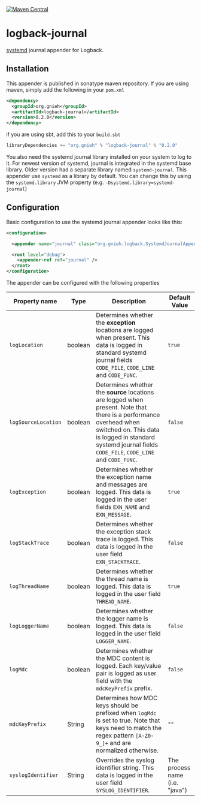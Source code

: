 [![Maven Central](https://maven-badges.herokuapp.com/maven-central/org.gnieh/logback-journal/badge.svg)](http://maven-badges.herokuapp.com/maven-central/org.gnieh/logback-journal)

logback-journal
===============

[systemd](http://freedesktop.org/wiki/Software/systemd/) journal appender for Logback.

Installation
------------

This appender is published in sonatype maven repository. If you are using maven, simply add the following in your `pom.xml`
```xml
<dependency>
  <groupId>org.gnieh</groupId>
  <artifactId>logback-journal</artifactId>
  <version>0.2.0</version>
</dependency>
```

if you are using sbt, add this to your `build.sbt`
```scala
libraryDependencies += "org.gnieh" % "logback-journal" % "0.2.0"
```

You also need the systemd journal library installed on your system to log to it. For newest version of systemd, journal is integrated in the systemd base library. Older version had a separate library named `systemd-journal`.
This appender use `systemd` as a library by default. You can change this by using the `systemd.library` JVM property (e.g. `-Dsystemd.library=systemd-journal`)

Configuration
-------------

Basic configuration to use the systemd journal appender looks like this:
```xml
<configuration>

  <appender name="journal" class="org.gnieh.logback.SystemdJournalAppender" />

  <root level="debug">
    <appender-ref ref="journal" />
  </root>
</configuration>
```

The appender can be configured with the following properties

Property name      | Type    | Description | Default Value
------------------ | ------- | ----------- | -------------
`logLocation`      | boolean | Determines whether the **exception** locations are logged when present. This data is logged in standard systemd journal fields `CODE_FILE`, `CODE_LINE` and `CODE_FUNC`. | `true`
`logSourceLocation`| boolean | Determines whether the **source** locations are logged when present. Note that there is a performance overhead when switched on. This data is logged in standard systemd journal fields `CODE_FILE`, `CODE_LINE` and `CODE_FUNC`. | `false`
`logException`     | boolean | Determines whether the exception name and messages are logged. This data is logged in the user fields `EXN_NAME` and `EXN_MESSAGE`. | `true`
`logStackTrace`    | boolean | Determines whether the exception stack trace is logged. This data is logged in the user field `EXN_STACKTRACE`. | `false`
`logThreadName`    | boolean | Determines whether the thread name is logged. This data is logged in the user field `THREAD_NAME`. | `true`
`logLoggerName`    | boolean | Determines whether the logger name is logged. This data is logged in the user field `LOGGER_NAME`. | `false`
`logMdc`           | boolean | Determines whether the MDC content is logged. Each key/value pair is logged as user field with the `mdcKeyPrefix` prefix. | `false`
`mdcKeyPrefix`     | String  | Determines how MDC keys should be prefixed when `logMdc` is set to true. Note that keys need to match the regex pattern `[A-Z0-9_]+` and are normalized otherwise. | `""`
`syslogIdentifier` | String  | Overrides the syslog identifier string. This data is logged in the user field `SYSLOG_IDENTIFIER`. | The process name (i.e. "java")


